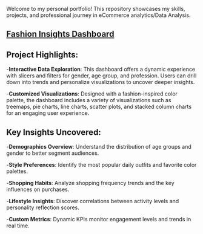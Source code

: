 Welcome to my personal portfolio! This repository showcases my skills, projects, and professional journey in eCommerce analytics/Data Analysis.

## [Fashion Insights Dashboard](https://saikrishnakolusu.github.io/PowerBI-Fashion-Insights-Dashboard/)


## Project Highlights:
-**Interactive Data Exploration**: This dashboard offers a dynamic experience with slicers and filters for gender, age group, and profession. Users can drill down into trends and personalize visualizations to uncover deeper insights.

-**Customized Visualizations**: Designed with a fashion-inspired color palette, the dashboard includes a variety of visualizations such as treemaps, pie charts, line charts, scatter plots, and stacked column charts for an engaging user experience.

## Key Insights Uncovered:
-**Demographics Overview**: Understand the distribution of age groups and gender to better segment audiences.

-**Style Preferences**: Identify the most popular daily outfits and favorite color palettes.

-**Shopping Habits**: Analyze shopping frequency trends and the key influences on purchases.

-**Lifestyle Insights**: Discover correlations between activity levels and personality reflection scores.

-**Custom Metrics**: Dynamic KPIs monitor engagement levels and trends in real time.
